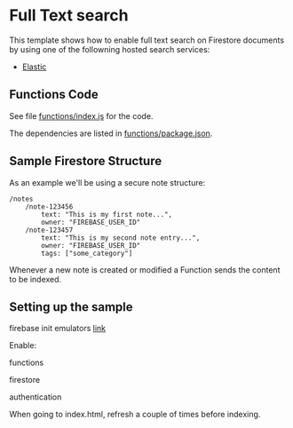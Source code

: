 # Full Text search

This template shows how to enable full text search on Firestore documents by using one of the followning hosted search services:


  * [Elastic](https://elastic.co)


## Functions Code

See file [functions/index.js](functions/index.js) for the code.

The dependencies are listed in [functions/package.json](functions/package.json).

## Sample Firestore Structure

As an example we'll be using a secure note structure:

```
/notes
    /note-123456
        text: "This is my first note...",
        owner: "FIREBASE_USER_ID"
    /note-123457
        text: "This is my second note entry...",
        owner: "FIREBASE_USER_ID"
        tags: ["some_category"]
```

Whenever a new note is created or modified a Function sends the content to be indexed.

## Setting up the sample

firebase init emulators [link](https://firebase.google.com/docs/emulator-suite/install_and_configure)

Enable: 

functions

firestore

authentication

When going to index.html, refresh a couple of times before indexing.


